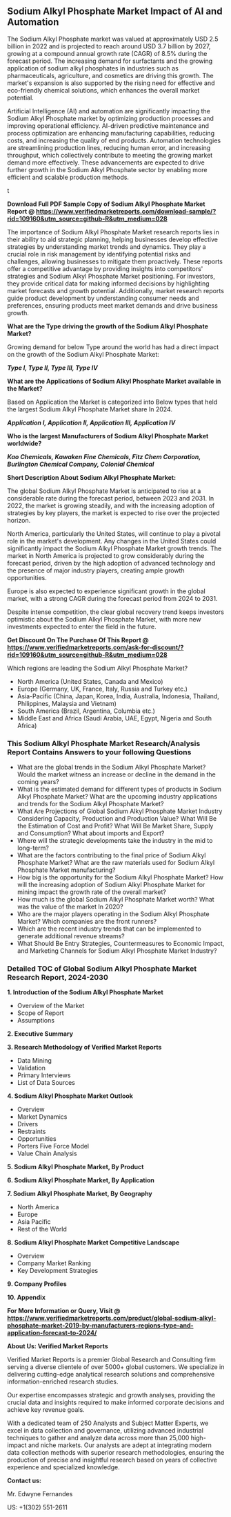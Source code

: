 <h2>Sodium Alkyl Phosphate Market Impact of AI and Automation</h2><p>The Sodium Alkyl Phosphate market was valued at approximately USD 2.5 billion in 2022 and is projected to reach around USD 3.7 billion by 2027, growing at a compound annual growth rate (CAGR) of 8.5% during the forecast period. The increasing demand for surfactants and the growing application of sodium alkyl phosphates in industries such as pharmaceuticals, agriculture, and cosmetics are driving this growth. The market's expansion is also supported by the rising need for effective and eco-friendly chemical solutions, which enhances the overall market potential.</p><p>Artificial Intelligence (AI) and automation are significantly impacting the Sodium Alkyl Phosphate market by optimizing production processes and improving operational efficiency. AI-driven predictive maintenance and process optimization are enhancing manufacturing capabilities, reducing costs, and increasing the quality of end products. Automation technologies are streamlining production lines, reducing human error, and increasing throughput, which collectively contribute to meeting the growing market demand more effectively. These advancements are expected to drive further growth in the Sodium Alkyl Phosphate sector by enabling more efficient and scalable production methods.</p>t</p><p id="" class=""><strong>Download Full PDF Sample Copy of Sodium Alkyl Phosphate Market Report @ <a href="https://www.verifiedmarketreports.com/download-sample/?rid=109160&utm_source=github-R&utm_medium=028" target="_blank">https://www.verifiedmarketreports.com/download-sample/?rid=109160&utm_source=github-R&utm_medium=028</a></strong></p><p>The importance of&nbsp;Sodium Alkyl Phosphate Market research reports lies in their ability to aid strategic planning, helping businesses develop effective strategies by understanding market trends and dynamics. They play a crucial role in risk management by identifying potential risks and challenges, allowing businesses to mitigate them proactively. These reports offer a competitive advantage by providing insights into competitors' strategies and Sodium Alkyl Phosphate Market positioning. For investors, they provide critical data for making informed decisions by highlighting market forecasts and growth potential. Additionally, market research reports guide product development by understanding consumer needs and preferences, ensuring products meet market demands and drive business growth.</p><p><strong>What are the&nbsp;Type driving the growth of the Sodium Alkyl Phosphate Market?</strong></p><p id="" class="">Growing demand for below Type around the world has had a direct impact on the growth of the Sodium Alkyl Phosphate Market:</p><em><strong>Type I, Type II, Type III, Type IV</strong></em></p><strong>What are the&nbsp;Applications&nbsp;of Sodium Alkyl Phosphate Market available in the Market?</strong></p><p id="" class="">Based on Application the Market is categorized into Below types that held the largest Sodium Alkyl Phosphate Market share In 2024.</p><em><strong>Application I, Application II, Application III, Application IV</strong></em></p><strong>Who is the largest Manufacturers of Sodium Alkyl Phosphate Market worldwide?</strong></p><p><em><strong>Kao Chemicals, Kawaken Fine Chemicals, Fitz Chem Corporation, Burlington Chemical Company, Colonial Chemical</strong></em></p><p id="" class=""><strong>Short Description About Sodium Alkyl Phosphate Market:</strong></p><p>The global Sodium Alkyl Phosphate Market is anticipated to rise at a considerable rate during the forecast period, between 2023 and 2031. In 2022, the market is growing steadily, and with the increasing adoption of strategies by key players, the market is expected to rise over the projected horizon.</p><p>North America, particularly the United States, will continue to play a pivotal role in the market's development. Any changes in the United States could significantly impact the Sodium Alkyl Phosphate Market growth trends. The market in North America is projected to grow considerably during the forecast period, driven by the high adoption of advanced technology and the presence of major industry players, creating ample growth opportunities.</p><p>Europe is also expected to experience significant growth in the global market, with a strong CAGR during the forecast period from 2024 to 2031.</p><p>Despite intense competition, the clear global recovery trend keeps investors optimistic about the Sodium Alkyl Phosphate Market, with more new investments expected to enter the field in the future.</p><p id="" class=""><strong>Get Discount On The Purchase Of This Report @ <a href="https://www.verifiedmarketreports.com/ask-for-discount/?rid=109160&utm_source=github-R&utm_medium=028" target="_blank">https://www.verifiedmarketreports.com/ask-for-discount/?rid=109160&utm_source=github-R&utm_medium=028</a></strong></p>Which regions are leading the Sodium Alkyl Phosphate Market?</p><ul><li>North America (United States, Canada and Mexico)</li><li>Europe (Germany, UK, France, Italy, Russia and Turkey etc.)</li><li>Asia-Pacific (China, Japan, Korea, India, Australia, Indonesia, Thailand, Philippines, Malaysia and Vietnam)</li><li>South America (Brazil, Argentina, Columbia etc.)</li><li>Middle East and Africa (Saudi Arabia, UAE, Egypt, Nigeria and South Africa)</li></ul><h3 id="" class="">This Sodium Alkyl Phosphate Market Research/Analysis Report Contains Answers to your following Questions</h3><ul><li>What are the global trends in the Sodium Alkyl Phosphate Market? Would the market witness an increase or decline in the demand in the coming years?</li><li>What is the estimated demand for different types of products in Sodium Alkyl Phosphate Market? What are the upcoming industry applications and trends for the Sodium Alkyl Phosphate Market?</li><li>What Are Projections of Global Sodium Alkyl Phosphate Market Industry Considering Capacity, Production and Production Value? What Will Be the Estimation of Cost and Profit? What Will Be Market Share, Supply and Consumption? What about imports and Export?</li><li>Where will the strategic developments take the industry in the mid to long-term?</li><li>What are the factors contributing to the final price of Sodium Alkyl Phosphate Market? What are the raw materials used for Sodium Alkyl Phosphate Market manufacturing?</li><li>How big is the opportunity for the Sodium Alkyl Phosphate Market? How will the increasing adoption of Sodium Alkyl Phosphate Market for mining impact the growth rate of the overall market?</li><li>How much is the global Sodium Alkyl Phosphate Market worth? What was the value of the market In 2020?</li><li>Who are the major players operating in the Sodium Alkyl Phosphate Market? Which companies are the front runners?</li><li>Which are the recent industry trends that can be implemented to generate additional revenue streams?</li><li>What Should Be Entry Strategies, Countermeasures to Economic Impact, and Marketing Channels for Sodium Alkyl Phosphate Market Industry?</li></ul><h3 id="" class="">Detailed TOC of Global Sodium Alkyl Phosphate Market Research Report, 2024-2030</h3><p id="" class=""><strong>1. Introduction of the Sodium Alkyl Phosphate Market</strong></p><ul><li>Overview of the Market</li><li>Scope of Report</li><li>Assumptions</li></ul><p id="" class=""><strong>2. Executive Summary</strong></p><p id="" class=""><strong>3. Research Methodology of Verified Market Reports</strong></p><ul><li>Data Mining</li><li>Validation</li><li>Primary Interviews</li><li>List of Data Sources</li></ul><p id="" class=""><strong>4. Sodium Alkyl Phosphate Market Outlook</strong></p><ul><li>Overview</li><li>Market Dynamics</li><li>Drivers</li><li>Restraints</li><li>Opportunities</li><li>Porters Five Force Model</li><li>Value Chain Analysis</li></ul><p id="" class=""><strong>5. Sodium Alkyl Phosphate Market, By Product</strong></p><p id="" class=""><strong>6. Sodium Alkyl Phosphate Market, By Application</strong></p><p id="" class=""><strong>7. Sodium Alkyl Phosphate Market, By Geography</strong></p><ul><li>North America</li><li>Europe</li><li>Asia Pacific</li><li>Rest of the World</li></ul><p id="" class=""><strong>8. Sodium Alkyl Phosphate Market Competitive Landscape</strong></p><ul><li>Overview</li><li>Company Market Ranking</li><li>Key Development Strategies</li></ul><p id="" class=""><strong>9. Company Profiles</strong></p><p id="" class=""><strong>10. Appendix</strong></p><p id="" class=""><strong>For More Information or Query, Visit @ <a href="https://www.verifiedmarketreports.com/product/global-sodium-alkyl-phosphate-market-2019-by-manufacturers-regions-type-and-application-forecast-to-2024/" target="_blank">https://www.verifiedmarketreports.com/product/global-sodium-alkyl-phosphate-market-2019-by-manufacturers-regions-type-and-application-forecast-to-2024/</a></strong></p><p id="" class=""><strong>About Us: Verified Market Reports</strong></p><p id="" class="">Verified Market Reports is a premier Global Research and Consulting firm serving a diverse clientele of over 5000+ global customers. We specialize in delivering cutting-edge analytical research solutions and comprehensive information-enriched research studies.</p><p id="" class="">Our expertise encompasses strategic and growth analyses, providing the crucial data and insights required to make informed corporate decisions and achieve key revenue goals.</p><p id="" class="">With a dedicated team of 250 Analysts and Subject Matter Experts, we excel in data collection and governance, utilizing advanced industrial techniques to gather and analyze data across more than 25,000 high-impact and niche markets. Our analysts are adept at integrating modern data collection methods with superior research methodologies, ensuring the production of precise and insightful research based on years of collective experience and specialized knowledge.</p><p id="" class=""><strong>Contact us:</strong></p><p id="" class="">Mr. Edwyne Fernandes</p><p id="" class="">US: +1(302) 551-2611</p>